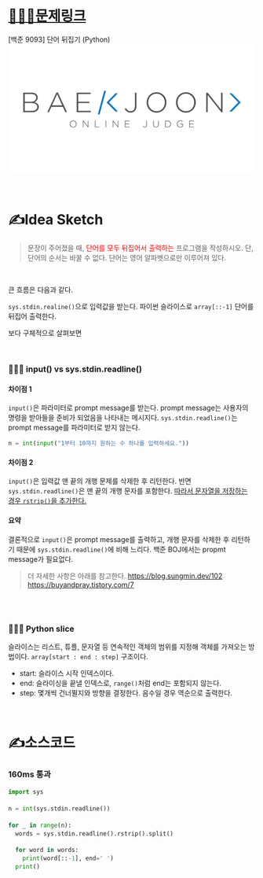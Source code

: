 # [👩🏻‍💻문제링크](https://www.acmicpc.net/problem/9093)

[백준 9093] 단어 뒤집기 (Python)
[![백준](../백준표지.png)](https://www.acmicpc.net/problem/9093)

<br>

# ✍️Idea Sketch

>문장이 주어졌을 때, <span style="color:red">단어를 모두 뒤집어서 출력하는</span> 프로그램을 작성하시오. 단, 단어의 순서는 바꿀 수 없다. 단어는 영어 알파벳으로만 이루어져 있다.

<br>

큰 흐름은 다음과 같다.

`sys.stdin.realine()`으로 입력값을 받는다. 
파이썬 슬라이스로 `array[::-1]` 단어를 뒤집어 출력한다.

보다 구체적으로 살펴보면

<br>

### 👩🏻‍💻 input() vs sys.stdin.readline()
#### 차이점 1
`input()`은 파라미터로 prompt message를 받는다.
prompt message는 사용자의 명령을 받아들을 준비가 되었음을 나타내는 메시지다.
`sys.stdin.readline()`는 prompt message를 파라미터로 받지 않는다.
```Python
n = int(input("1부터 10까지 원하는 수 하나를 입력하세요."))
```

#### 차이점 2
`input()`은 입력값 맨 끝의 개행 문제를 삭제한 후 리턴한다.
반면 `sys.stdin.readline()`은 맨 끝의 개행 문자를 포함한다. [따라서 문자열을 저장하는 경우 `rstrip()`을 추가한다.](https://www.acmicpc.net/problem/15552)

#### 요약
결론적으로 `input()`은  prompt message를 출력하고, 개행 문자를 삭제한 후 리턴하기 때문에 `sys.stdin.readline()`에 비해 느리다.
백준 BOJ에서는 propmt message가 필요없다.

>더 자세한 사항은 아래를 참고한다.
>https://blog.sungmin.dev/102
>https://buyandpray.tistory.com/7

<br><br>

### 👩🏻‍💻 Python slice
슬라이스는 리스트, 튜플, 문자열 등 연속적인 객체의 범위를 지정해 객체를 가져오는 방법이다.
`array[start : end : step]` 구조이다.
- start: 슬라이스 시작 인덱스이다.
- end: 슬라이싱을 끝낼 인덱스로, `range()`처럼 end는 포함되지 않는다.
- step: 몇개씩 건너뛸지와 방향을 결정한다. 음수일 경우 역순으로 출력한다.

<br>

# ✍️소스코드

### **160ms 통과**

```Python
import sys

n = int(sys.stdin.readline())

for _ in range(n):
  words = sys.stdin.readline().rstrip().split()

  for word in words:
    print(word[::-1], end=' ')
  print()
```
